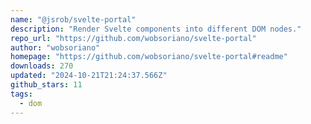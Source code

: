 ```yaml
---
name: "@jsrob/svelte-portal"
description: "Render Svelte components into different DOM nodes."
repo_url: "https://github.com/wobsoriano/svelte-portal"
author: "wobsoriano"
homepage: "https://github.com/wobsoriano/svelte-portal#readme"
downloads: 270
updated: "2024-10-21T21:24:37.566Z"
github_stars: 11
tags: 
  - dom
---
```

